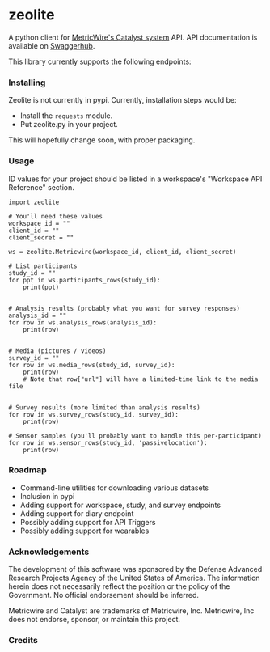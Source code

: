 # zeolite

A python client for [MetricWire's Catalyst system](https://metricwire.com) API. API documentation is available on [Swaggerhub](https://app.swaggerhub.com/apis-docs/MetricWire/ConsumerAPI/3.0.0#/).

This library currently supports the following endpoints:


### Installing

Zeolite is not currently in pypi. Currently, installation steps would be:

* Install the `requests` module.
* Put zeolite.py in your project.

This will hopefully change soon, with proper packaging.

### Usage

ID values for your project should be listed in a workspace's "Workspace API Reference" section.

```
import zeolite

# You'll need these values
workspace_id = ""
client_id = ""
client_secret = ""

ws = zeolite.Metricwire(workspace_id, client_id, client_secret)

# List participants
study_id = ""
for ppt in ws.participants_rows(study_id):
	print(ppt)


# Analysis results (probably what you want for survey responses)
analysis_id = ""
for row in ws.analysis_rows(analysis_id):
	print(row)


# Media (pictures / videos)
survey_id = ""
for row in ws.media_rows(study_id, survey_id):
	print(row)
	# Note that row["url"] will have a limited-time link to the media file


# Survey results (more limited than analysis results)
for row in ws.survey_rows(study_id, survey_id):
	print(row)

# Sensor samples (you'll probably want to handle this per-participant)
for row in ws.sensor_rows(study_id, 'passivelocation'):
	print(row)
```

### Roadmap

* Command-line utilities for downloading various datasets
* Inclusion in pypi
* Adding support for workspace, study, and survey endpoints
* Adding support for diary endpoint
* Possibly adding support for API Triggers
* Possibly adding support for wearables

### Acknowledgements

The development of this software was sponsored by the Defense Advanced Research Projects Agency of the United States of America. The information herein does not necessarily reflect the position or the policy of the Government. No official endorsement should be inferred.

Metricwire and Catalyst are trademarks of Metricwire, Inc. Metricwire, Inc does not endorse, sponsor, or maintain this project.

### Credits


